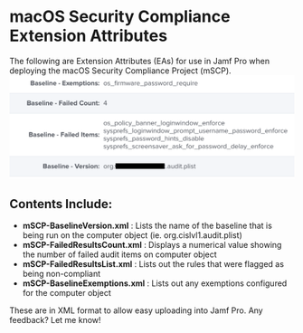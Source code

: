 # macOS Security Compliance Extension Attributes
The following are Extension Attributes (EAs) for use in Jamf Pro when deploying the macOS Security Compliance Project (mSCP).
![mSCP Jamf EAs](https://github.com/jordanburnette/mSCP_EAs/blob/readmeupdate/mSCP_EA_Sample.png?raw=true)

## Contents Include:
- **mSCP-BaselineVersion.xml** : Lists the name of the baseline that is being run on the computer object (ie. org.cislvl1.audit.plist)
- **mSCP-FailedResultsCount.xml** : Displays a numerical value showing the number of failed audit items on computer object
- **mSCP-FailedResultsList.xml** : Lists out the rules that were flagged as being non-compliant
- **mSCP-BaselineExemptions.xml** : Lists out any exemptions configured for the computer object

These are in XML format to allow easy uploading into Jamf Pro. Any feedback? Let me know!
